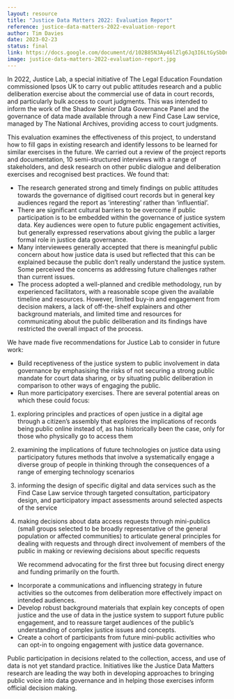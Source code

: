```yaml
---
layout: resource
title: "Justice Data Matters 2022: Evaluation Report"
reference: justice-data-matters-2022-evaluation-report
author: Tim Davies
date: 2023-02-23
status: final
link: https://docs.google.com/document/d/102B85N3Ay46lZlg6Jq3I6LtGySbDnZH0yT2uNlTgwvM/edit?usp=sharing
image: justice-data-matters-2022-evaluation-report.jpg
---
```

In 2022, Justice Lab, a special initiative of The Legal Education Foundation commissioned Ipsos UK to carry out public attitudes research and a public deliberation exercise about the commercial use of data in court records, and particularly bulk access to court judgments. This was intended to inform the work of the Shadow Senior Data Governance Panel and the governance of data made available through a new Find Case Law service, managed by The National Archives, providing access to court judgments.

This evaluation examines the effectiveness of this project, to understand how to fill gaps in existing research and identify lessons to be learned for similar exercises in the future. We carried out a review of the project reports and documentation, 10 semi-structured interviews with a range of stakeholders, and desk research on other public dialogue and deliberation exercises and recognised best practices. <!--more-->We found that:

* The research generated strong and timely findings on public attitudes towards the governance of digitised court records but in general key audiences regard the report as ‘interesting’ rather than ‘influential’.
* There are significant cultural barriers to be overcome if public participation is to be embedded within the governance of justice system data. Key audiences were open to future public engagement activities, but generally expressed reservations about giving the public a larger formal role in justice data governance. 
* Many interviewees generally accepted that there is meaningful public concern about how justice data is used but reflected that this can be explained because the public don’t really understand the justice system. Some perceived the concerns as addressing future challenges rather than current issues.
* The process adopted a well-planned and credible methodology, run by experienced facilitators, with a reasonable scope given the available timeline and resources. However, limited buy-in and engagement from decision makers, a lack of off-the-shelf explainers and other background materials, and limited time and resources for communicating about the public deliberation and its findings have restricted the overall impact of the process.

We have made five recommendations for Justice Lab to consider in future work:

* Build receptiveness of the justice system to public involvement in data governance by emphasising the risks of not securing a strong public mandate for court data sharing, or by situating public deliberation in comparison to other ways of engaging the public. 
* Run more participatory exercises. There are several potential areas on which these could focus:
1. exploring principles and practices of open justice in a digital age through a citizen’s assembly that explores the implications of records being public online instead of, as has historically been the case, only for those who physically go to access them
2. examining the implications of future technologies on justice data using participatory futures methods that involve a systematically engage a diverse group of people in thinking through the consequences of a range of emerging technology scenarios  
3. informing the design of specific digital and data services such as the Find Case Law service through targeted consultation, participatory design, and participatory impact assessments around selected aspects of the service 
4. making decisions about data access requests through mini-publics (small groups selected to be broadly representative of the general population or affected communities) to articulate general principles for dealing with requests and through direct involvement of members of the public in making or reviewing decisions about specific requests

    We recommend advocating for the first three but focusing direct energy and funding primarily on the fourth.

* Incorporate a communications and influencing strategy in future activities so the outcomes from deliberation more effectively impact on intended audiences.
* Develop robust background materials that explain key concepts of open justice and the use of data in the justice system to support future public engagement, and to reassure target audiences of the  public’s understanding of complex justice issues and  concepts.
* Create a cohort of participants from future mini-public activities who can opt-in to ongoing engagement with justice data governance.

Public participation in decisions related to the collection, access, and use of data is not yet standard practice. Initiatives like the Justice Data Matters research are leading the way both in developing approaches to bringing public voice into data governance and in helping those exercises inform official decision making.
